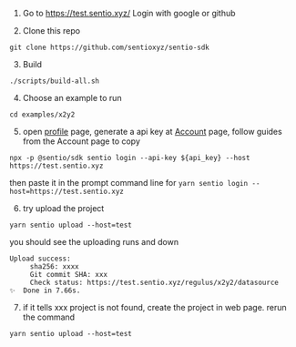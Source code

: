 
1. Go to https://test.sentio.xyz/
Login with google or github

2. Clone this repo
```
git clone https://github.com/sentioxyz/sentio-sdk
```
3. Build
``` 
./scripts/build-all.sh 
```
4. Choose an example to run
```
cd examples/x2y2
```

5. open [profile](https://test.sentio.xyz/profile) page, generate a api key at [Account](https://test.sentio.xyz/profile#tab=apikey) page, follow guides from the Account page to copy

```
npx -p @sentio/sdk sentio login --api-key ${api_key} --host https://test.sentio.xyz

```
then paste it in the prompt command line for `yarn sentio login --host=https://test.sentio.xyz`

6.  try upload the project
```
yarn sentio upload --host=test
```

you should see the uploading runs and down 

```
Upload success:
	 sha256: xxxx
	 Git commit SHA: xxx
	 Check status: https://test.sentio.xyz/regulus/x2y2/datasource
✨  Done in 7.66s.

```

7. if it tells xxx project is not found,  create the project in web page.
rerun the command
```
yarn sentio upload --host=test
```

